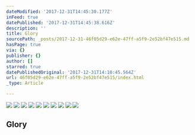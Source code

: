 ```yaml
---
dateModified: '2017-12-31T14:45:30.177Z'
inFeed: true
datePublished: '2017-12-31T14:45:38.616Z'
description: ''
title: Glory
sourcePath: _posts/2017-12-31-46f05d29-e62e-47ff-a5f9-2e52bf47e515.md
hasPage: true
via: {}
publisher: {}
author: []
starred: true
datePublishedOriginal: '2017-12-31T14:10:45.564Z'
url: 46f05d29-e62e-47ff-a5f9-2e52bf47e515/index.html
_type: Article

---
```

![](https://s3-us-west-2.amazonaws.com/the-grid-img/p/1f6eb615bbcf86744dfa94e0b215347d12cf05ad.jpg)
![](https://s3-us-west-2.amazonaws.com/the-grid-img/p/22f38cad8a8440bf23cd50d13ad5a78c9adb62be.jpg)
![](https://s3-us-west-2.amazonaws.com/the-grid-img/p/6a093d96ea04cd1986169e1d148de1c82a8de5b2.jpg)
![](https://s3-us-west-2.amazonaws.com/the-grid-img/p/f5ef4de73f697df71bd0d89cfa3c4c80ea0511cf.jpg)
![](https://s3-us-west-2.amazonaws.com/the-grid-img/p/de8d6a816ae73eb311fb68ea2a901588aff25b0c.jpg)
![](https://s3-us-west-2.amazonaws.com/the-grid-img/p/d8c3ba539254465c73e12ed32891db15168d851d.jpg)
![](https://s3-us-west-2.amazonaws.com/the-grid-img/p/0fb47337323a0211115316950acd1ad52fd36851.jpg)
![](https://s3-us-west-2.amazonaws.com/the-grid-img/p/0601f453761676fe6677334b7a1b24884ffc7fc7.jpg)
![](https://s3-us-west-2.amazonaws.com/the-grid-img/p/e45e3c1a9f7af8efed36304bd989615a671541f2.jpg)
![](https://s3-us-west-2.amazonaws.com/the-grid-img/p/9a2e081cb890ced602f55386c3157fc490baad59.jpg)

## Glory